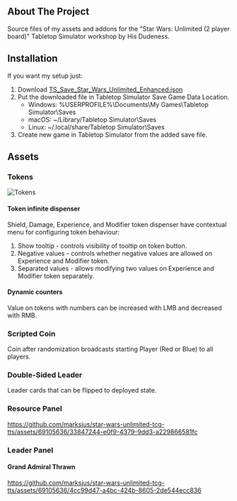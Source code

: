 ## About The Project
Source files of my assets and addons for the "Star Wars: Unlimited (2 player board)" Tabletop Simulator workshop by His Dudeness.

## Installation
If you want my setup just:
1. Download [TS_Save_Star_Wars_Unlimited_Enhanced.json](https://github.com/marksjus/star-wars-unlimited-tcg-tts/blob/main/TS_Save_Star_Wars_Unlimited_Enhanced.json)
2. Put the downloaded file in Tabletop Simulator Save Game Data Location.
   - Windows: %USERPROFILE%\Documents\My Games\Tabletop Simulator\Saves
   - macOS: ~/Library/Tabletop Simulator\Saves
   - Linux: ~/.local/share/Tabletop Simulator\Saves
3. Create new game in Tabletop Simulator from the added save file.

## Assets
### Tokens
![Tokens](https://github.com/marksjus/star-wars-unlimited-tcg-tts/assets/69105636/eea6c700-9663-4aa7-8eff-4ce2249fb413)

#### Token infinite dispenser
Shield, Damage, Experience, and Modifier token dispenser have contextual menu for configuring token behaviour:
1. Show tooltip - controls visibility of tooltip on token button.
2. Negative values - controls whether negative values are allowed on Experience and Modifier token.
3. Separated values - allows modifying two values on Experience and Modifier token separately.

#### Dynamic counters
Value on tokens with numbers can be increased with LMB and decreased with RMB.

### Scripted Coin
Coin after randomization broadcasts starting Player (Red or Blue) to all players.

### Double-Sided Leader
Leader cards that can be flipped to deployed state.

### Resource Panel 
https://github.com/marksjus/star-wars-unlimited-tcg-tts/assets/69105636/33847244-e0f9-4379-9dd3-a229866581fc

### Leader Panel
#### Grand Admiral Thrawn
https://github.com/marksjus/star-wars-unlimited-tcg-tts/assets/69105636/4cc99d47-a4bc-424b-8605-2de544ecc836

